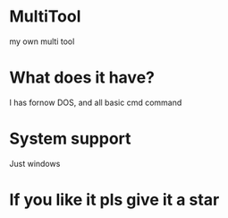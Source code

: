 # MultiTool
my own multi tool
# What does it have?
I has fornow DOS, and all basic cmd command
# System support
Just windows
# If you like it pls give it a star

